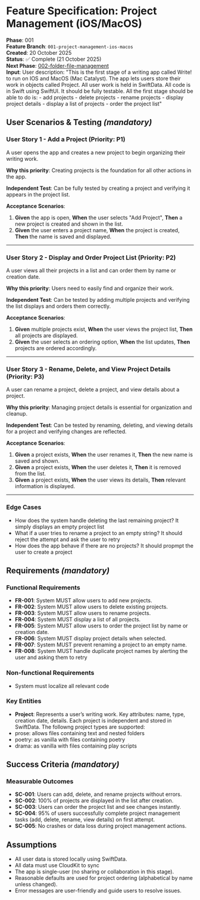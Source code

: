 
# Feature Specification: Project Management (iOS/MacOS)

**Phase**: 001  
**Feature Branch**: `001-project-management-ios-macos`  
**Created**: 20 October 2025  
**Status**: ✅ Complete (21 October 2025)  
**Next Phase**: [002-folder-file-management](../002-folder-file-management/spec.md)  
**Input**: User description: "This is the first stage of a writing app called Write! to run on IOS and MacOS (Mac Catalyst). The app lets users store their work in objects called Project. All user work is held in SwiftData. All code is in Swift using SwiftUI. It should be fully testable. All the first stage should be able to do is: - add projects - delete projects - rename projects - display project details - display a list of projects - order the project list"

## User Scenarios & Testing *(mandatory)*

### User Story 1 - Add a Project (Priority: P1)

A user opens the app and creates a new project to begin organizing their writing work.

**Why this priority**: Creating projects is the foundation for all other actions in the app.

**Independent Test**: Can be fully tested by creating a project and verifying it appears in the project list.

**Acceptance Scenarios**:

1. **Given** the app is open, **When** the user selects "Add Project", **Then** a new project is created and shown in the list.
2. **Given** the user enters a project name, **When** the project is created, **Then** the name is saved and displayed.

---

### User Story 2 - Display and Order Project List (Priority: P2)

A user views all their projects in a list and can order them by name or creation date.

**Why this priority**: Users need to easily find and organize their work.

**Independent Test**: Can be tested by adding multiple projects and verifying the list displays and orders them correctly.

**Acceptance Scenarios**:

1. **Given** multiple projects exist, **When** the user views the project list, **Then** all projects are displayed.
2. **Given** the user selects an ordering option, **When** the list updates, **Then** projects are ordered accordingly.

---

### User Story 3 - Rename, Delete, and View Project Details (Priority: P3)

A user can rename a project, delete a project, and view details about a project.

**Why this priority**: Managing project details is essential for organization and cleanup.

**Independent Test**: Can be tested by renaming, deleting, and viewing details for a project and verifying changes are reflected.

**Acceptance Scenarios**:

1. **Given** a project exists, **When** the user renames it, **Then** the new name is saved and shown.
2. **Given** a project exists, **When** the user deletes it, **Then** it is removed from the list.
3. **Given** a project exists, **When** the user views its details, **Then** relevant information is displayed.

---

### Edge Cases
- How does the system handle deleting the last remaining project?
It simply displays an empty project list
- What if a user tries to rename a project to an empty string?
It should reject the attempt and ask the user to retry
- How does the app behave if there are no projects?
It should propmpt the user to create a project

## Requirements *(mandatory)*

### Functional Requirements

- **FR-001**: System MUST allow users to add new projects.
- **FR-002**: System MUST allow users to delete existing projects.
- **FR-003**: System MUST allow users to rename projects.
- **FR-004**: System MUST display a list of all projects.
- **FR-005**: System MUST allow users to order the project list by name or creation date.
- **FR-006**: System MUST display project details when selected.
- **FR-007**: System MUST prevent renaming a project to an empty name.
- **FR-008**: System MUST handle duplicate project names by alerting the user and asking them to retry

### Non-functional Requirements

- System must localize all relevant code

### Key Entities

- **Project**: Represents a user’s writing work. Key attributes: name, type, creation date, details. Each project is independent and stored in SwiftData. The followng project types are supported:
- prose: allows files containing text and nested folders
- poetry: as vanilla with files containing poetry
- drama: as vanilla with files containing play scripts

## Success Criteria *(mandatory)*

### Measurable Outcomes

- **SC-001**: Users can add, delete, and rename projects without errors.
- **SC-002**: 100% of projects are displayed in the list after creation.
- **SC-003**: Users can order the project list and see changes instantly.
- **SC-004**: 95% of users successfully complete project management tasks (add, delete, rename, view details) on first attempt.
- **SC-005**: No crashes or data loss during project management actions.

## Assumptions

- All user data is stored locally using SwiftData.
- All data must use CloudKit to sync
- The app is single-user (no sharing or collaboration in this stage).
- Reasonable defaults are used for project ordering (alphabetical by name unless changed).
- Error messages are user-friendly and guide users to resolve issues.


